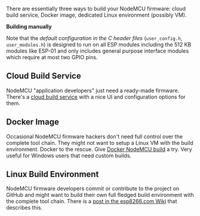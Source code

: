 There are essentially three ways to build your NodeMCU firmware: cloud build service, Docker image, dedicated Linux environment (possibly VM).

**Building manually**

Note that the *default configuration in the C header files* (`user_config.h`, `user_modules.h`) is designed to run on all ESP modules including the 512 KB modules like ESP-01 and only includes general purpose interface modules which require at most two GPIO pins.

## Cloud Build Service
NodeMCU "application developers" just need a ready-made firmware. There's a [cloud build service](http://nodemcu-build.com/) with a nice UI and configuration options for them.

## Docker Image
Occasional NodeMCU firmware hackers don't need full control over the complete tool chain. They might not want to setup a Linux VM with the build environment. Docker to the rescue. Give [Docker NodeMCU build](https://hub.docker.com/r/marcelstoer/nodemcu-build/) a try.  Very useful for Windows users that need custom builds.

## Linux Build Environment
NodeMCU firmware developers commit or contribute to the project on GitHub and might want to build their own full fledged build environment with the complete tool chain. There is a [post in the esp8266.com Wiki](http://www.esp8266.com/wiki/doku.php?id=toolchain#how_to_setup_a_vm_to_host_your_toolchain) that describes this.
